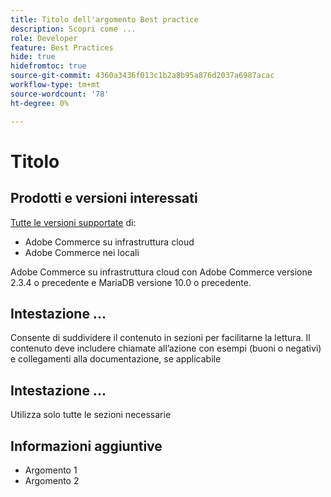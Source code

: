 ```yaml
---
title: Titolo dell'argomento Best practice
description: Scopri come ...
role: Developer
feature: Best Practices
hide: true
hidefromtoc: true
source-git-commit: 4360a3436f013c1b2a8b95a876d2037a6987acac
workflow-type: tm+mt
source-wordcount: '78'
ht-degree: 0%

---
```



<!-- Template Instructions: 

When you create a new best practices topic from this template, remove the hide metadata tags. These values hide this template from the TOC and search indexing.

Metadata values configured in ExL:
Available roles: https://git.corp.adobe.com/AdobeDocs/exl-config/blob/master/metadata-values/role.yml

Available features: https://git.corp.adobe.com/AdobeDocs/exl-config/blob/master/metadata-values/feature.yml  -->

# Titolo

<!--Template instruction:  Add one or two sentences to summarize the overall contents of this best practice topic-->

## Prodotti e versioni interessati

<!-- Template comment: When we have the ability to tag content by versions, we might be able to remove this explicit header in favor of using tags for versions and editions.-->

<!--Template instruction: Add details for the product and versions where the best practice info is relevant. Below are two examples, adjust and delete unneeded info per best practice requirements. If info applies specifically to B2B or B2C, include that information -->

<!-- Example 1: -->

[Tutte le versioni supportate](../../../release/versions.md) di:

- Adobe Commerce su infrastruttura cloud
- Adobe Commerce nei locali

<!-- Example 2: -->

Adobe Commerce su infrastruttura cloud con Adobe Commerce versione 2.3.4 o precedente e MariaDB versione 10.0 o precedente.

<!-- Business type: B2C and B2B -- specify only if needed/)-->

## Intestazione ...

Consente di suddividere il contenuto in sezioni per facilitarne la lettura. Il contenuto deve includere chiamate all’azione con esempi (buoni o negativi) e collegamenti alla documentazione, se applicabile

## Intestazione ...

Utilizza solo tutte le sezioni necessarie

## Informazioni aggiuntive

<!-- If applicable, add links to additional, more detailed documentation that provides more context about this best practices content.-->

- Argomento 1
- Argomento 2

<!-- Template instruction:  Remove all template comments and instructions from the best practices article before committing your changes. -->
